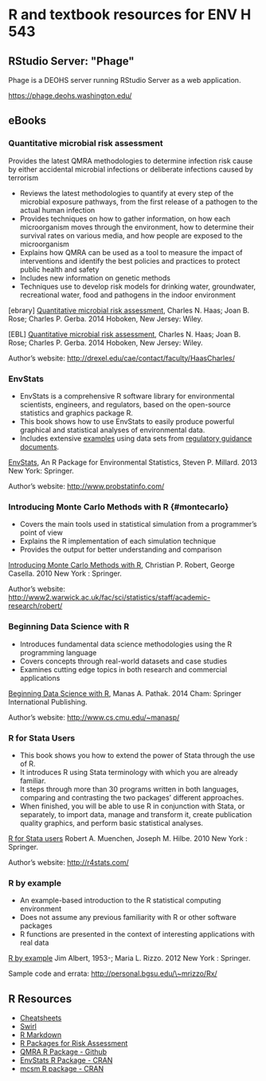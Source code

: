 # R and textbook resources for ENV H 543

## RStudio Server: "Phage"

Phage is a DEOHS server running RStudio Server as a web application.

https://phage.deohs.washington.edu/

## eBooks

### Quantitative microbial risk assessment

Provides the latest QMRA methodologies to determine infection risk cause
by either accidental microbial infections or deliberate infections
caused by terrorism

-   Reviews the latest methodologies to quantify at every step of the
    microbial exposure pathways, from the first release of a pathogen to
    the actual human infection
-   Provides techniques on how to gather information, on how each
    microorganism moves through the environment, how to determine their
    survival rates on various media, and how people are exposed to the
    microorganism
-   Explains how QMRA can be used as a tool to measure the impact of
    interventions and identify the best policies and practices to
    protect public health and safety
-   Includes new information on genetic methods
-   Techniques use to develop risk models for drinking water,
    groundwater, recreational water, food and pathogens in the indoor
    environment

[ebrary] [Quantitative microbial risk
assessment](http://offcampus.lib.washington.edu/login?url=http://site.ebrary.com/lib/uwash/detail.action?docID=10880289),
Charles N. Haas; Joan B. Rose; Charles P. Gerba. 2014 Hoboken, New
Jersey: Wiley.

[EBL] [Quantitative microbial risk
assessment](http://alliance-primo.hosted.exlibrisgroup.com/UW:all:CP51230982940001451),
Charles N. Haas; Joan B. Rose; Charles P. Gerba. 2014 Hoboken, New
Jersey: Wiley.

Author’s website: http://drexel.edu/cae/contact/faculty/HaasCharles/

### EnvStats

-   EnvStats is a comprehensive R software library for environmental
    scientists, engineers, and regulators, based on the open-source
    statistics and graphics package R.
-   This book shows how to use EnvStats to easily produce powerful
    graphical and statistical analyses of environmental data.
-   Includes extensive
    [examples](http://finzi.psych.upenn.edu/library/EnvStats/scripts/Manual/)
    using data sets from [regulatory guidance
    documents](https://www3.epa.gov/epawaste/hazard/correctiveaction/resources/guidance/sitechar/gwstats/unified-guid.pdf).

[EnvStats](http://offcampus.lib.washington.edu/login?url=http://link.springer.com/book/10.1007/978-1-4614-8456-1),
An R Package for Environmental Statistics, Steven P. Millard. 2013 New
York: Springer.

Author’s website: http://www.probstatinfo.com/

### Introducing Monte Carlo Methods with R {#montecarlo}

-   Covers the main tools used in statistical simulation from a
    programmer’s point of view
-   Explains the R implementation of each simulation technique
-   Provides the output for better understanding and comparison

[Introducing Monte Carlo Methods with
R](http://alliance-primo.hosted.exlibrisgroup.com/UW:all:CP71173371900001451),
Christian P. Robert, George Casella. 2010 New York : Springer.

Author’s website:
http://www2.warwick.ac.uk/fac/sci/statistics/staff/academic-research/robert/

### Beginning Data Science with R

-   Introduces fundamental data science methodologies using the R
    programming language
-   Covers concepts through real-world datasets and case studies
-   Examines cutting edge topics in both research and commercial
    applications

[Beginning Data Science with R](http://offcampus.lib.washington.edu/login?url=http://link.springer.com/book/10.1007%2F978-3-319-12066-9),
Manas A. Pathak. 2014 Cham: Springer International Publishing.

Author’s website: http://www.cs.cmu.edu/~manasp/

### R for Stata Users

- This book shows you how to extend the power of Stata through the
  use of R.
- It introduces R using Stata terminology with which you are
  already familiar.
- It steps through more than 30 programs written in both languages,
  comparing and contrasting the two packages’ different approaches.
- When finished, you will be able to use R in conjunction with
  Stata, or separately, to import data, manage and transform it,
  create publication quality graphics, and perform basic statistical
  analyses.

[R for Stata users](http://offcampus.lib.washington.edu/login?url=http://link.springer.com/book/10.1007%2F978-1-4419-1318-0)
Robert A. Muenchen, Joseph M. Hilbe. 2010 New York : Springer.

Author’s website: http://r4stats.com/

### R by example

- An example-based introduction to the R statistical computing
  environment
- Does not assume any previous familiarity with R or other software
  packages
- R functions are presented in the context of interesting
  applications with real data

[R by example](http://link.springer.com.offcampus.lib.washington.edu/book/10.1007%2F978-1-4614-1365-3)
Jim Albert, 1953-; Maria L. Rizzo. 2012 New York : Springer.

Sample code and errata: http://personal.bgsu.edu/\~mrizzo/Rx/

## R Resources

-   [Cheatsheets](https://www.rstudio.com/resources/cheatsheets/)
-   [Swirl](http://swirlstats.com/students.html)
-   [R Markdown](http://rmarkdown.rstudio.com/)
-   [R Packages for Risk
    Assessment](http://foodrisk.org/tools/r-packages-for-ra/)
-   [QMRA R Package - Github](https://github.com/brechtdv/QMRA)
-   [EnvStats R Package -
    CRAN](https://cran.r-project.org/web/packages/EnvStats/index.html)
-   [mcsm R package -
    CRAN](https://cran.r-project.org/web/packages/mcsm/index.html)